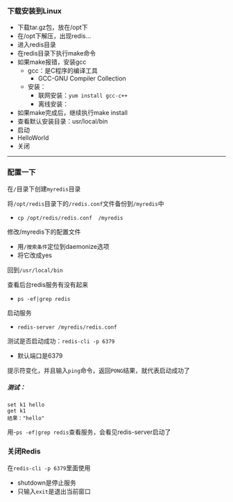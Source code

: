 ### 下载安装到Linux

* 下载tar.gz包，放在/opt下
* 在/opt下解压，出现redis…
* 进入redis目录
* 在redis目录下执行make命令
* 如果make报错，安装gcc
  * gcc：是C程序的编译工具
    * GCC-GNU Compiler Collection
  * 安装：
    * 联网安装：`yum install gcc-c++`
    * 离线安装：
* 如果make完成后，继续执行make install
* 查看默认安装目录：usr/local/bin
* 启动
* HelloWorld
* 关闭

---

### 配置一下

在`/`目录下创建`myredis`目录

将`/opt/redis`目录下的`/redis.conf`文件备份到`/myredis`中

* `cp /opt/redis/redis.conf  /myredis`

修改/myredis下的配置文件

* 用`/搜索条件`定位到daemonize选项
* 将它改成yes

回到`/usr/local/bin`

查看后台redis服务有没有起来

* `ps -ef|grep redis`

启动服务

* `redis-server /myredis/redis.conf`

测试是否启动成功：`redis-cli -p 6379`

* 默认端口是6379

提示符变化，并且输入`ping`命令，返回`PONG`结果，就代表启动成功了

##### 测试：

```shell
set k1 hello
get k1
结果："hello"
```

用-`ps -ef|grep redis`查看服务，会看见redis-server启动了

### 关闭Redis

在`redis-cli -p 6379`里面使用

* shutdown是停止服务
* 只输入`exit`是退出当前窗口